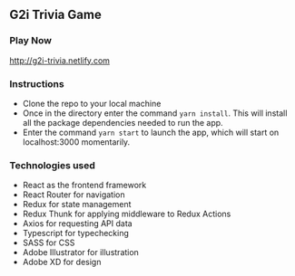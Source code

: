 ## G2i Trivia Game

### Play Now

http://g2i-trivia.netlify.com

### Instructions

- Clone the repo to your local machine
- Once in the directory enter the command `yarn install`. This will install all the package dependencies needed to run the app.
- Enter the command `yarn start` to launch the app, which will start on localhost:3000 momentarily.

### Technologies used

- React as the frontend framework
- React Router for navigation
- Redux for state management
- Redux Thunk for applying middleware to Redux Actions
- Axios for requesting API data
- Typescript for typechecking
- SASS for CSS
- Adobe Illustrator for illustration
- Adobe XD for design
